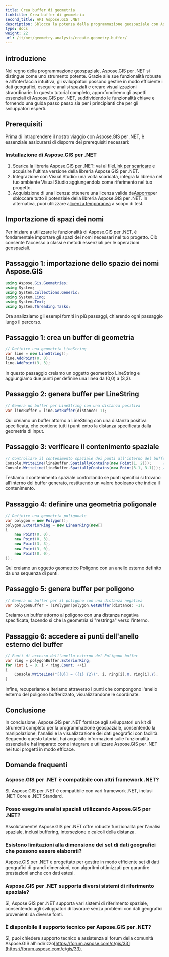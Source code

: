 ```yaml
---
title: Crea buffer di geometria
linktitle: Crea buffer di geometria
second_title: API Aspose.GIS .NET
description: Sblocca la potenza della programmazione geospaziale con Aspose.GIS per .NET. Esegui analisi spaziali, visualizza dati e altro ancora con facilità.
type: docs
weight: 22
url: /it/net/geometry-analysis/create-geometry-buffer/
---
```

## introduzione
Nel regno della programmazione geospaziale, Aspose.GIS per .NET si distingue come uno strumento potente. Grazie alle sue funzionalità robuste e all'interfaccia intuitiva, gli sviluppatori possono gestire in modo efficiente i dati geografici, eseguire analisi spaziali e creare visualizzazioni straordinarie. In questo tutorial completo, approfondiremo gli aspetti essenziali di Aspose.GIS per .NET, suddividendo le funzionalità chiave e fornendo una guida passo passo sia per i principianti che per gli sviluppatori esperti.
## Prerequisiti
Prima di intraprendere il nostro viaggio con Aspose.GIS per .NET, è essenziale assicurarsi di disporre dei prerequisiti necessari:
### Installazione di Aspose.GIS per .NET
1.  Scarica la libreria Aspose.GIS per .NET: vai al file[Link per scaricare](https://releases.aspose.com/gis/net/) e acquisire l'ultima versione della libreria Aspose.GIS per .NET.
2. Integrazione con Visual Studio: una volta scaricata, integra la libreria nel tuo ambiente Visual Studio aggiungendola come riferimento nel tuo progetto.
3.  Acquisizione di una licenza: ottenere una licenza valida da[Asporre](https://purchase.aspose.com/buy)per sbloccare tutto il potenziale della libreria Aspose.GIS per .NET. In alternativa, puoi utilizzare a[licenza temporanea](https://purchase.aspose.com/temporary-license/) a scopo di test.

## Importazione di spazi dei nomi
Per iniziare a utilizzare le funzionalità di Aspose.GIS per .NET, è fondamentale importare gli spazi dei nomi necessari nel tuo progetto. Ciò consente l'accesso a classi e metodi essenziali per le operazioni geospaziali.
## Passaggio 1: importazione dello spazio dei nomi Aspose.GIS
```csharp
using Aspose.Gis.Geometries;
using System;
using System.Collections.Generic;
using System.Linq;
using System.Text;
using System.Threading.Tasks;
```

Ora analizziamo gli esempi forniti in più passaggi, chiarendo ogni passaggio lungo il percorso.
## Passaggio 1: crea un buffer di geometria
```csharp
// Definire una geometria LineString
var line = new LineString();
line.AddPoint(0, 0);
line.AddPoint(3, 3);
```
In questo passaggio creiamo un oggetto geometrico LineString e aggiungiamo due punti per definire una linea da (0,0) a (3,3).
## Passaggio 2: genera buffer per LineString
```csharp
// Genera un buffer per LineString con una distanza positiva
var lineBuffer = line.GetBuffer(distance: 1);
```
Qui creiamo un buffer attorno a LineString con una distanza positiva specificata, che contiene tutti i punti entro la distanza specificata dalla geometria di input.
## Passaggio 3: verificare il contenimento spaziale
```csharp
// Controllare il contenimento spaziale dei punti all'interno del buffer
Console.WriteLine(lineBuffer.SpatiallyContains(new Point(1, 2)));     // VERO
Console.WriteLine(lineBuffer.SpatiallyContains(new Point(3.1, 3.1))); // VERO
```
Testiamo il contenimento spaziale controllando se punti specifici si trovano all'interno del buffer generato, restituendo un valore booleano che indica il contenimento.
## Passaggio 4: definire una geometria poligonale
```csharp
// Definire una geometria poligonale
var polygon = new Polygon();
polygon.ExteriorRing = new LinearRing(new[]
{
    new Point(0, 0),
    new Point(0, 3),
    new Point(3, 3),
    new Point(3, 0),
    new Point(0, 0),
});
```
Qui creiamo un oggetto geometrico Poligono con un anello esterno definito da una sequenza di punti.
## Passaggio 5: genera buffer per poligono
```csharp
// Genera un buffer per il poligono con una distanza negativa
var polygonBuffer = (IPolygon)polygon.GetBuffer(distance: -1);
```
Creiamo un buffer attorno al poligono con una distanza negativa specificata, facendo sì che la geometria si "restringa" verso l'interno.
## Passaggio 6: accedere ai punti dell'anello esterno del buffer
```csharp
// Punti di accesso dell'anello esterno del Poligono buffer
var ring = polygonBuffer.ExteriorRing;
for (int i = 0; i < ring.Count; ++i)
{
    Console.WriteLine("[{0}] = ({1} {2})", i, ring[i].X, ring[i].Y);
}
```
Infine, recuperiamo e iteriamo attraverso i punti che compongono l'anello esterno del poligono bufferizzato, visualizzandone le coordinate.

## Conclusione
In conclusione, Aspose.GIS per .NET fornisce agli sviluppatori un kit di strumenti completo per la programmazione geospaziale, consentendo la manipolazione, l'analisi e la visualizzazione dei dati geografici con facilità. Seguendo questo tutorial, hai acquisito informazioni sulle funzionalità essenziali e hai imparato come integrare e utilizzare Aspose.GIS per .NET nei tuoi progetti in modo efficace.
## Domande frequenti
### Aspose.GIS per .NET è compatibile con altri framework .NET?
Sì, Aspose.GIS per .NET è compatibile con vari framework .NET, inclusi .NET Core e .NET Standard.
### Posso eseguire analisi spaziali utilizzando Aspose.GIS per .NET?
Assolutamente! Aspose.GIS per .NET offre robuste funzionalità per l'analisi spaziale, inclusi buffering, intersezione e calcoli della distanza.
### Esistono limitazioni alla dimensione dei set di dati geografici che possono essere elaborati?
Aspose.GIS per .NET è progettato per gestire in modo efficiente set di dati geografici di grandi dimensioni, con algoritmi ottimizzati per garantire prestazioni anche con dati estesi.
### Aspose.GIS per .NET supporta diversi sistemi di riferimento spaziale?
Sì, Aspose.GIS per .NET supporta vari sistemi di riferimento spaziale, consentendo agli sviluppatori di lavorare senza problemi con dati geografici provenienti da diverse fonti.
### È disponibile il supporto tecnico per Aspose.GIS per .NET?
 Sì, puoi chiedere supporto tecnico e assistenza al forum della comunità Aspose.GIS all'indirizzo[https://forum.aspose.com/c/gis/33](https://forum.aspose.com/c/gis/33).